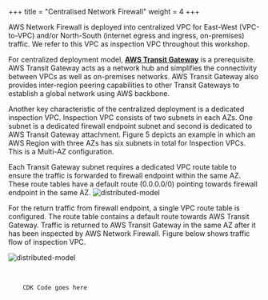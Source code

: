 +++
title = "Centralised Network Firewall"
weight = 4
+++

AWS Network Firewall is deployed into centralized VPC for East-West (VPC-to-VPC) and/or North-South (internet egress and ingress, on-premises) traffic. We refer to this VPC as inspection VPC throughout this workshop.

For centralized deployment model, [**AWS Transit Gateway**](https://docs.aws.amazon.com/vpc/latest/tgw/what-is-transit-gateway.html) is a prerequisite. AWS Transit Gateway acts as a network hub and simplifies the connectivity between VPCs as well as on-premises networks. AWS Transit Gateway also provides inter-region peering capabilities to other Transit Gateways to establish a global network using AWS backbone.

Another key characteristic of the centralized deployment is a dedicated inspection VPC. Inspection VPC consists of two subnets in each AZs. One subnet is a dedicated firewall endpoint subnet and second is dedicated to AWS Transit Gateway attachment. Figure 5 depicts an example in which an AWS Region with three AZs has six subnets in total for Inspection VPCs. This is a Multi-AZ configuration.

Each Transit Gateway subnet requires a dedicated VPC route table to ensure the traffic is forwarded to firewall endpoint within the same AZ. These route tables have a default route (0.0.0.0/0) pointing towards firewall endpoint in the same AZ.
![distributed-model](/images/central1.png)


For the return traffic from firewall endpoint, a single VPC route table is configured. The route table contains a default route towards AWS Transit Gateway. Traffic is returned to AWS Transit Gateway in the same AZ after it has been inspected by AWS Network Firewall. Figure below shows traffic flow of inspection VPC.

![distributed-model](/images/central2.png)

<br>

        CDK Code goes here
<br>

